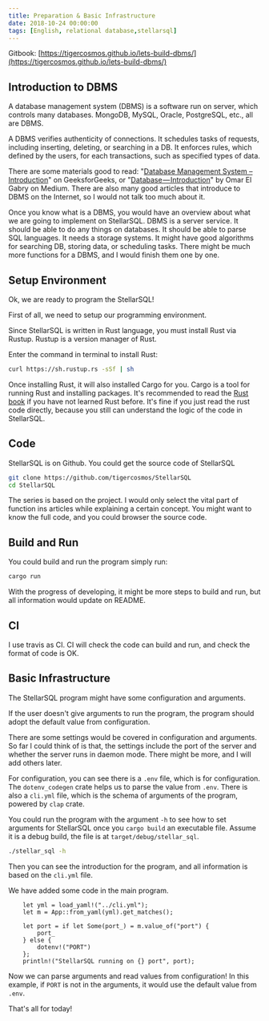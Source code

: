 ```yaml
---
title: Preparation & Basic Infrastructure
date: 2018-10-24 00:00:00
tags: [English, relational database,stellarsql]
---
```


Gitbook: [https://tigercosmos.github.io/lets-build-dbms/](https://tigercosmos.github.io/lets-build-dbms/)

## Introduction to DBMS

A database management system (DBMS) is a software run on server, which controls many databases. MongoDB, MySQL, Oracle, PostgreSQL, etc., all are DBMS.

A DBMS verifies authenticity of connections. It schedules tasks of requests, including inserting, deleting, or searching in a DB. It enforces rules, which defined by the users, for each transactions, such as specified types of data.

There are some materials good to read: "[Database Management System – Introduction](https://www.geeksforgeeks.org/database-management-system-introduction-set-1/)" on GeeksforGeeks, or "[Database — Introduction](https://medium.com/omarelgabrys-blog/database-introduction-part-1-4844fada1fb0)" by Omar El Gabry on Medium. There are also many good articles that introduce to DBMS on the Internet, so I would not talk too much about it.

Once you know what is a DBMS, you would have an overview about what we are going to implement on StellarSQL. DBMS is a server service. It should be able to do any things on databases. It should be able to parse SQL languages. It needs a storage systems. It might have good algorithms for searching DB, storing data, or scheduling tasks. There might be much more functions for a DBMS, and I would finish them one by one.

## Setup Environment

Ok, we are ready to program the StellarSQL!

First of all, we need to setup our programming environment.

Since StellarSQL is written in Rust language, you must install Rust via Rustup. Rustup is a version manager of Rust.

Enter the command in terminal to install Rust:

```bash
curl https://sh.rustup.rs -sSf | sh
```

Once installing Rust, it will also installed Cargo for you. Cargo is a tool for running Rust and installing packages. It's recommended to read the [Rust book](https://doc.rust-lang.org/book/2018-edition/index.html) if you have not learned Rust before. It's fine if you just read the rust code directly, because you still can understand the logic of the code in StellarSQL.

## Code

StellarSQL is on Github. You could get the source code of StellarSQL

```bash
git clone https://github.com/tigercosmos/StellarSQL
cd StellarSQL
```

The series is based on the project. I would only select the vital part of function ins articles while explaining a certain concept. You might want to know the full code, and you could browser the source code.

## Build and Run

You could build and run the program simply run:

```bash
cargo run
```

With the progress of developing, it might be more steps to build and run, but all information would update on README.

## CI

I use travis as CI. CI will check the code can build and run, and check the format of code is OK.

## Basic Infrastructure

The StellarSQL program might have some configuration and arguments.

If the user doesn't give arguments to run the program, the program should adopt the default value from configuration.

There are some settings would be covered in configuration and arguments. So far I could think of is that, the settings include the port of the server and whether the server runs in daemon mode. There might be more, and I will add others later.

For configuration, you can see there is a `.env` file, which is for configuration. The `dotenv_codegen` crate helps us to parse the value from `.env`. There is also a `cli.yml` file, which is the schema of arguments of the program, powered by `clap` crate.

You could run the program with the argument `-h` to see how to set arguments for StellarSQL once you `cargo build` an executable file. Assume it is a debug build, the file is at `target/debug/stellar_sql`.

```bash
./stellar_sql -h
```

Then you can see the introduction for the program, and all information is based on the `cli.yml` file.

We have added some code in the main program.

```
    let yml = load_yaml!("../cli.yml");
    let m = App::from_yaml(yml).get_matches();

    let port = if let Some(port_) = m.value_of("port") {
        port_
    } else {
        dotenv!("PORT")
    };
    println!("StellarSQL running on {} port", port);
```

Now we can parse arguments and read values from configuration! In this example, if `PORT` is not in the arguments, it would use the default value from `.env`.

That's all for today!
